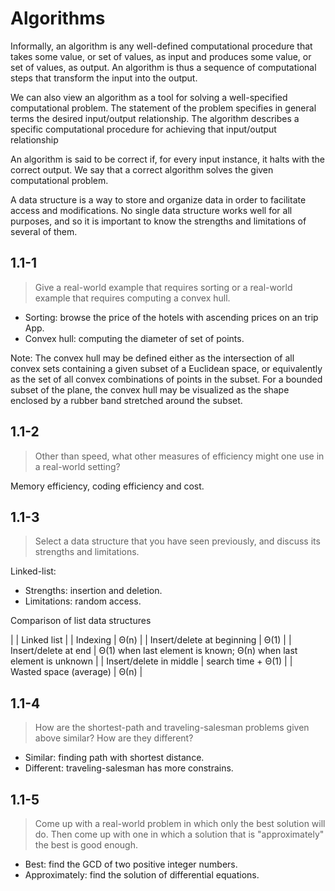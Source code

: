 # Algorithms

Informally, an algorithm is any well-defined computational procedure that takes
some value, or set of values, as input and produces some value, or set of values, as
output. An algorithm is thus a sequence of computational steps that transform the
input into the output.

We can also view an algorithm as a tool for solving a well-specified computational problem. The statement of the problem specifies in general terms the desired input/output relationship. The algorithm describes a specific computational procedure for achieving that input/output relationship

An algorithm is said to be correct if, for every input instance, it halts with the
correct output. We say that a correct algorithm solves the given computational
problem. 

A data structure is a way to store
and organize data in order to facilitate access and modifications. No single data
structure works well for all purposes, and so it is important to know the strengths
and limitations of several of them.

## 1.1-1

> Give a real-world example that requires sorting or a real-world example that requires computing a convex hull.

- Sorting: browse the price of the hotels with ascending prices on an trip App.
- Convex hull: computing the diameter of set of points.

Note: The convex hull may be defined either as the intersection of all convex sets containing a given subset of a Euclidean space, or equivalently as the set of all convex combinations of points in the subset. For a bounded subset of the plane, the convex hull may be visualized as the shape enclosed by a rubber band stretched around the subset.

## 1.1-2

> Other than speed, what other measures of efficiency might one use in a real-world setting?

Memory efficiency, coding efficiency and cost.

## 1.1-3

> Select a data structure that you have seen previously, and discuss its strengths and limitations.

Linked-list:

- Strengths: insertion and deletion.
- Limitations: random access.

Comparison of list data structures

|  | Linked list |
| Indexing | Θ(n) |
| Insert/delete at beginning | Θ(1) |
| Insert/delete at end | Θ(1) when last element is known; Θ(n) when last element is unknown |
| Insert/delete in middle | search time + Θ(1) |
| Wasted space (average) | Θ(n) |
## 1.1-4

> How are the shortest-path and traveling-salesman problems given above similar? How are they different?

- Similar: finding path with shortest distance.
- Different: traveling-salesman has more constrains.

## 1.1-5

> Come up with a real-world problem in which only the best solution will do. Then come up with one in which a solution that is "approximately" the best is good enough.

- Best: find the GCD of two positive integer numbers.
- Approximately: find the solution of differential equations.
